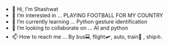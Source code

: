 - 👋 Hi, I'm Shashwat
- 👀 I’m interested in ... PLAYING FOOTBALL FOR MY COUNTRY 
- 🌱 I’m currently learning ... Python gesture identification 
- 💞️ I’m looking to collaborate on ... AI and python
- 📫 How to reach me ... By bus🚍, flight🛩️, auto, train🚂 , ship⛵.

<!---
Shashwat1107/Shashwat1107 is a ✨ special ✨ repository because its `README.md` (this file) appears on your GitHub profile.
You can click the Preview link to take a look at your changes.
--->
